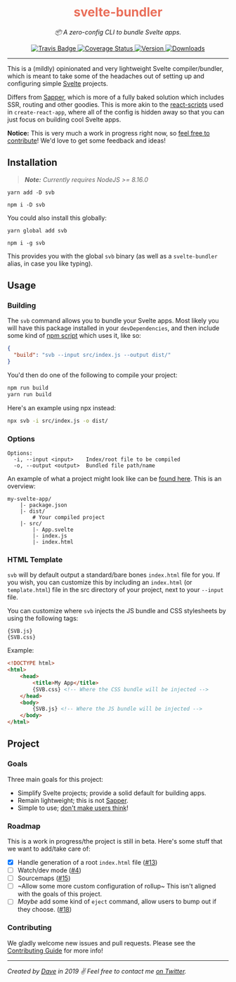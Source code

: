 <div align="center" margin="0 auto 20px">
    <h1 style="color: #ea6f5a;">svelte-bundler</h1>
    <p style="font-style: italic;">📦 A zero-config CLI to bundle Svelte apps.</p>
    <div>
        <a href='https://travis-ci.org/himynameisdave/svb'>
            <img src="https://api.travis-ci.org/himynameisdave/svb.svg?branch=master" alt="Travis Badge" />
        </a>
        <a href='https://coveralls.io/github/himynameisdave/svb?branch=master'>
            <img src='https://coveralls.io/repos/github/himynameisdave/svb/badge.svg?branch=master' alt='Coverage Status' />
        </a>
        <a href="https://www.npmjs.com/package/svb">
            <img src="https://img.shields.io/npm/v/svb/beta?color=%23ea6f5a" alt="Version">
        </a>
        <a href="https://www.npmjs.com/package/svb">
            <img src="https://img.shields.io/npm/dw/svb" alt="Downloads">
        </a>
    </div>
</div>

---

This is a (mildly) opinionated and very lightweight Svelte compiler/bundler, which is meant to take some of the headaches out of setting up and configuring simple [Svelte](https://svelte.dev/) projects.

Differs from [Sapper](https://sapper.svelte.dev), which is more of a fully baked solution which includes SSR, routing and other goodies. This is more akin to the [react-scripts](https://github.com/facebook/create-react-app/tree/master/packages/react-scripts) used in `create-react-app`, where all of the config is hidden away so that you can just focus on building cool Svelte apps.

**Notice:** This is very much a work in progress right now, so [feel free to contribute](https://github.com/himynameisdave/svb/blob/master/.github/CONTRIBUTING.md)! We'd love to get some feedback and ideas!


## Installation

> _**Note:** Currently requires NodeJS >= 8.16.0_

```
yarn add -D svb

npm i -D svb
```

You could also install this globally:

```
yarn global add svb

npm i -g svb
```

This provides you with the global `svb` binary (as well as a `svelte-bundler` alias, in case you like typing).

## Usage

### Building

The `svb` command allows you to bundle your Svelte apps. Most likely you will have this package installed in your `devDependencies`, and then include some kind of [npm script](https://css-tricks.com/why-npm-scripts/) which uses it, like so:

```json
{
  "build": "svb --input src/index.js --output dist/"
}
```

You'd then do one of the following to compile your project:

```bash
npm run build
yarn run build
```

Here's an example using npx instead:

```bash
npx svb -i src/index.js -o dist/
```

### Options

```
Options:
  -i, --input <input>    Index/root file to be compiled
  -o, --output <output>  Bundled file path/name
```

An example of what a project might look like can be [found here](https://github.com/himynameisdave/svb/tree/master/example). This is an overview:

```
my-svelte-app/
    |- package.json
    |- dist/
        # Your compiled project
    |- src/
        |- App.svelte
        |- index.js
        |- index.html
```

### HTML Template

`svb` will by default output a standard/bare bones `index.html` file for you. If you wish, you can customize this by including an `index.html` (or `template.html`) file in the src directory of your project, next to your `--input` file.

You can customize where `svb` injects the JS bundle and CSS stylesheets by using the following tags:

```
{SVB.js}
{SVB.css}
```

Example:

```html
<!DOCTYPE html>
<html>
    <head>
        <title>My App</title>
        {SVB.css} <!-- Where the CSS bundle will be injected -->
    </head>
    <body>
        {SVB.js} <!-- Where the JS bundle will be injected -->
    </body>
</html>
```

## Project

### Goals

Three main goals for this project:

- Simplify Svelte projects; provide a solid default for building apps.
- Remain lightweight; this is not [Sapper](https://sapper.svelte.dev).
- Simple to use; [don't make users think](https://en.wikipedia.org/wiki/Don't_Make_Me_Think)!

### Roadmap

This is a work in progress/the project is still in beta. Here's some stuff that we want to add/take care of:

- [x] Handle generation of a root `index.html` file ([#13](https://github.com/himynameisdave/svb/issues/13))
- [ ] Watch/dev mode ([#4](https://github.com/himynameisdave/svb/issues/4))
- [ ] Sourcemaps ([#15](https://github.com/himynameisdave/svb/issues/15))
- [ ] ~Allow some more custom configuration of rollup~ This isn't aligned with the goals of this project.
- [ ] _Maybe_ add some kind of `eject` command, allow users to bump out if they choose. ([#18](https://github.com/himynameisdave/svb/issues/18))

### Contributing

We gladly welcome new issues and pull requests. Please see the [Contributing Guide](https://github.com/himynameisdave/svb/blob/master/.github/CONTRIBUTING.md) for more info!

---

_Created by [Dave](http://himynameisdave.com) in 2019 ✌️ Feel free to contact me [on Twitter](https://twitter.com/dave__lunny)._
